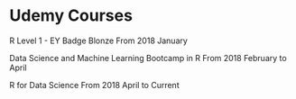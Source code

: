 # Udemy Courses

R Level 1 - EY Badge Blonze
From 2018 January

Data Science and Machine Learning Bootcamp in R
From 2018 February to April

R for Data Science
From 2018 April to Current
